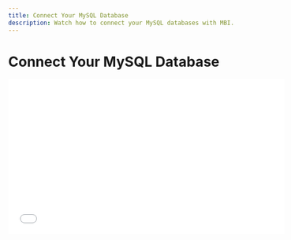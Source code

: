 ```yaml
---
title: Connect Your MySQL Database
description: Watch how to connect your MySQL databases with MBI.
---
```

# Connect Your MySQL Database

<iframe src="//fast.wistia.com/embed/iframe/tp4tnb5nhx" width="560" height="315" frameborder="0" allowfullscreen=""></iframe>